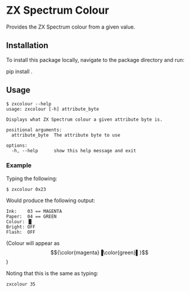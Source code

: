 # ZX Spectrum Colour

Provides the ZX Spectrum colour from a given value.

## Installation

To install this package locally, navigate to the package directory and run:

pip install .

## Usage

```
$ zxcolour --help
usage: zxcolour [-h] attribute_byte

Displays what ZX Spectrum colour a given attribute byte is.

positional arguments:
  attribute_byte  The attribute byte to use

options:
  -h, --help      show this help message and exit
```

### Example

Typing the following:
```
$ zxcolour 0x23
```

Would produce the following output:
```
Ink:    03 == MAGENTA
Paper:  04 == GREEN
Colour: ▐▌
Bright: OFF
Flash:  OFF
```
(Colour will appear as $${\color{magenta}▐\color{green}▌}$$)

Noting that this is the same as typing:
```
zxcolour 35
```
